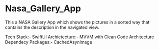 # Nasa_Gallery_App
This a NASA Gallery App which shows the pictures in a sorted way that contains the description in the navigated view.

Tech Stack:- SwiftUI
Archictecture:- MVVM with Clean Code Architecture
Dependecy Packages:- CachedAsynImage
